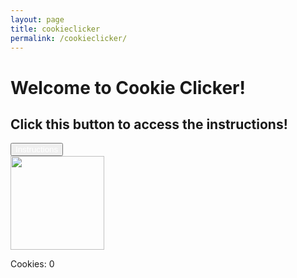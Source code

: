 ```yaml
--- 
layout: page 
title: cookieclicker 
permalink: /cookieclicker/ 
---
```


<h1>Welcome to Cookie Clicker!</h1>
<h2>Click this button to access the instructions!</h2>
<button 
    id="instructionsButton"
    style="color: white;"
    onclick="window.open('https://youtube.com/', '_blank', 'noopener,noreferrer');">
    Instructions
</button>
<br>
<img id="cookieImage" src="{{site.baseurl}}/images/cookieclicker/cookie.png" height="150 px">
<br>

Cookies: <span id="cookieDisplay">0</span>

<!-- Shop (initially hidden) -->
<div id="shop" style="display:none; margin-top:20px;">
    <h2>Shop</h2>
    <button id="buyAutoclicker">Buy Autoclicker (10 cookies)</button><br>
    <button id="buyOven">Buy Oven (20 cookies)</button><br>
    <button id="buyGrandma">Buy Grandma (15 cookies)</button>
</div>

<script>
// Count number of cookies
let cookies = 0;
let autoclickers = 0;
let grandmas = 0;
let cookiePerClick = 1; // Multiplied by oven during frenzy

// Shop items
const ovenPrice = 20;
const grandmaPrice = 15;
const autoclickerPrice = 10;

// Function to increment cookie count
function countCookies() {
    return function () {
        cookies += cookiePerClick;
        updateDisplay();
    };
}
const cookieCounter = countCookies();
const button = document.getElementById("cookieImage");
const cookiedisp = document.getElementById("cookieDisplay");

// Display updated cookie count and check shop availability
function updateDisplay() {
    cookiedisp.innerHTML = cookies;
    if (cookies >= 50) {
        document.getElementById("shop").style.display = "block";
    }
}

// Add event listener for manual clicks
button.addEventListener("click", () => {
    cookieCounter();
});

// Autoclicker logic
function activateAutoclicker() {
    setInterval(() => {
        cookies += autoclickers;
        updateDisplay();
    }, 10000); // Autoclick every 10 seconds
}

// Oven logic (frenzy mode)
function activateOven() {
    setInterval(() => {
        cookiePerClick *= 2; // Double clicks
        setTimeout(() => {
            cookiePerClick /= 2; // Reset after 3 seconds
        }, 3000); // Frenzy duration 3 seconds
    }, 20000); // Oven triggers every 20 seconds
}

// Grandma logic
function activateGrandma() {
    setInterval(() => {
        cookies += grandmas; // Grandma autoclicks every 5 seconds
        updateDisplay();
    }, 5000);
}

// Buy Autoclicker
document.getElementById("buyAutoclicker").addEventListener("click", () => {
    if (cookies >= autoclickerPrice) {
        cookies -= autoclickerPrice;
        autoclickers++;
        updateDisplay();
        activateAutoclicker();
    } else {
        alert("Not enough cookies!");
    }
});

// Buy Oven
document.getElementById("buyOven").addEventListener("click", () => {
    if (cookies >= ovenPrice) {
        cookies -= ovenPrice;
        updateDisplay();
        activateOven();
    } else {
        alert("Not enough cookies!");
    }
});

// Buy Grandma
document.getElementById("buyGrandma").addEventListener("click", () => {
    if (cookies >= grandmaPrice) {
        cookies -= grandmaPrice;
        grandmas++;
        updateDisplay();
        activateGrandma();
    } else {
        alert("Not enough cookies!");
    }
});
</script>

